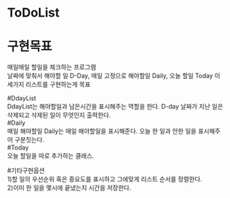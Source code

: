 # ToDoList
# 구현목표
매일매일 할일을 체크하는 프로그램  
날짜에 맞춰서 해야할 일 D-Day, 매일 고정으로 해야할일 Daily, 오늘 할일 Today 이 세가지 리스트를 구현하는게 목표  
  
#DdayList  
DdayList는 해야할일과 남은시간을 표시해주는 역할을 한다. D-day 날짜가 지난 일은 삭제되고 삭제된 일이 무엇인지 출력한다.  
#Daily  
매일 해야할일 Daily는 매일 해야할일을 표시해준다. 오늘 한 일과 안한 일을 표시해주어 구분짓는다.  
#Today  
오늘 할일을 따로 추가하는 클래스.  

#기타구현옵션  
1)할 일의 우선순위 혹은 중요도를 표시하고 그에맞게 리스트 순서를 정렬한다.  
2)이미 한 일을 몇시에 끝냈는지 시간을 저장한다.
